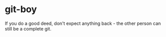 # git-boy
If you do a good deed, don't expect anything back - the other person can still be a complete git. 
